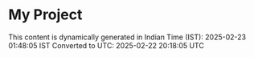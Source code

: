 # My Project

This content is dynamically generated in Indian Time (IST): 2025-02-23 01:48:05 IST
Converted to UTC: 2025-02-22 20:18:05 UTC
